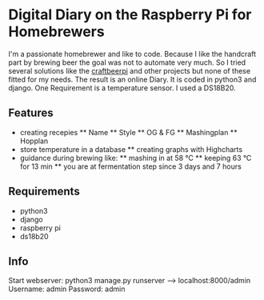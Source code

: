 # Digital Diary on the Raspberry Pi for Homebrewers 
I'm a passionate homebrewer and like to code. Because I like the handcraft part by brewing beer the goal was not to automate very much. So I tried several solutions like the [craftbeerpi](https://github.com/Manuel83/craftbeerpi) and other projects but none of these fitted for my needs. The result is an online Diary. It is coded  in python3 and django. One Requirement is a temperature sensor. I used a DS18B20. 

## Features
* creating recepies 
** Name
** Style
** OG & FG
** Mashingplan
** Hopplan
* store temperature in a database
** creating graphs with Highcharts
* guidance during brewing like:
** mashing in at 58 °C
** keeping 63 °C for 13 min
** you are at fermentation step since 3 days and 7 hours

## Requirements
* python3
* django
* raspberry pi
* ds18b20

## Info
Start webserver: python3 manage.py runserver
--> localhost:8000/admin
Username: admin
Password: admin
